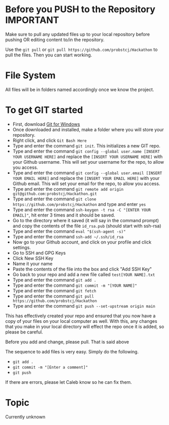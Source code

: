 # Before you PUSH to the Repository IMPORTANT

Make sure to pull any updated files up to your local repository before pushing OR editing content to/in the repository.

Use the `git pull` or `git pull https://github.com/probstcj/Hackathon` to pull the files. Then you can start working.

# File System

All files will be in folders named accordingly once we know the project.

# To get GIT started

- First, download [Git for Windows](https://gitforwindows.org/)
- Once downloaded and installed, make a folder where you will store your repository.
- Right click, and click `Git Bash Here`
- Type and enter the command `git init`. This initializes a new GIT repo.
- Type and enter the command `git config --global user.name [INSERT YOUR USERNAME HERE]` and replace the `[INSERT YOUR USERNAME HERE]` with your Github username. This will set your username for the repo, to allow you access.
- Type and enter the command `git config --global user.email [INSERT YOUR EMAIL HERE]` and replace the `[INSERT YOUR EMAIL HERE]` with your Github email. This will set your email for the repo, to allow you access.
- Type and enter the command `git remote add origin git@github.com:probstcj/Hackathon.git`
- Type and enter the command `git clone https://github.com/probstcj/Hackathon` and type and enter `yes`
- Type and enter the command `ssh-keygen -t rsa -C "[ENTER YOUR EMAIL]"`, hit enter 3 times and it should be saved.
- Go to the directory where it saved (it will say in the command prompt) and copy the contents of the file `id_rsa.pub` (should start with ssh-rsa)
- Type and enter the command `eval "$(ssh-agent -s)"`
- Type and enter the command `ssh-add ~/.ssh/id_rsa`
- Now go to your Github account, and click on your profile and click settings.
- Go to SSH and GPG Keys
- Click New SSH Key
- Name it your name
- Paste the contents of the file into the box and click "Add SSH Key"
- Go back to your repo and add a new file called `test[YOUR NAME].txt`
- Type and enter the command `git add .`
- Type and enter the command `git commit -m "[YOUR NAME]"`
- Type and enter the command `git fetch`
- Type and enter the command `git pull https://github.com/probstcj/Hackathon`
- Type and enter the command `git push --set-upstream origin main`

This has effectively created your repo and ensured that you now have a copy of your files on your local computer as well. With this, any changes that you make in your local directory will effect the repo once it is added, so please be careful.

Before you add and change, please pull. That is said above

The sequence to add files is very easy. Simply do the following.

- `git add .`
- `git commit -m "[Enter a comment]"`
- `git push`

If there are errors, please let Caleb know so he can fix them.

# Topic

Currently unknown

